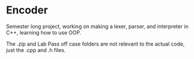 # Encoder
Semester long project, working on making a lexer, parser, and interpreter in C++, learning how to use OOP.

The .zip and Lab Pass off case folders are not relevant to the actual code, just the .cpp and .h files.

